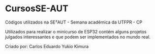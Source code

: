 # CursosSE-AUT

Códigos utilizados na SE²AUT - Semana acadêmica da UTFPR - CP

Utilizados para realizar o minicurso de ESP32 contém alguns projetos julgados interessantes e que podem ser implementados no mundo real.

Criado por: Carlos Eduardo Yukio Kimura
